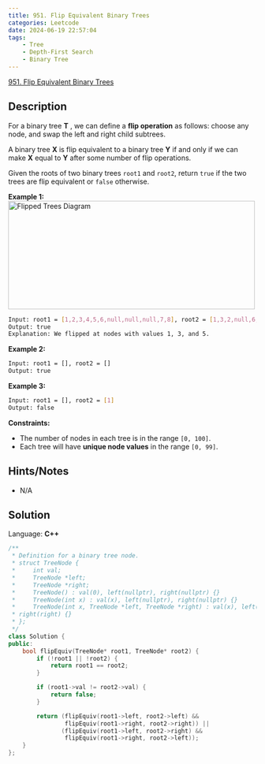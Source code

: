 ```yaml
---
title: 951. Flip Equivalent Binary Trees
categories: Leetcode
date: 2024-06-19 22:57:04
tags:
    - Tree
    - Depth-First Search
    - Binary Tree
---
```


[951. Flip Equivalent Binary Trees](https://leetcode.com/problems/flip-equivalent-binary-trees/description/)

## Description

For a binary tree **T** , we can define a **flip operation**  as follows: choose any node, and swap the left and right child subtrees.

A binary tree **X** is flip equivalent to a binary tree **Y**  if and only if we can make **X**  equal to **Y**  after some number of flip operations.

Given the roots of two binary trees `root1` and `root2`, return `true` if the two trees are flip equivalent or `false` otherwise.

**Example 1:**
<img alt="Flipped Trees Diagram" src="https://assets.leetcode.com/uploads/2018/11/29/tree_ex.png" style="width: 500px; height: 220px;">

```bash
Input: root1 = [1,2,3,4,5,6,null,null,null,7,8], root2 = [1,3,2,null,6,4,5,null,null,null,null,8,7]
Output: true
Explanation: We flipped at nodes with values 1, 3, and 5.
```

**Example 2:**

```bash
Input: root1 = [], root2 = []
Output: true
```

**Example 3:**

```bash
Input: root1 = [], root2 = [1]
Output: false
```

**Constraints:**

- The number of nodes in each tree is in the range `[0, 100]`.
- Each tree will have **unique node values**  in the range `[0, 99]`.

## Hints/Notes

- N/A

## Solution

Language: **C++**

```C++
/**
 * Definition for a binary tree node.
 * struct TreeNode {
 *     int val;
 *     TreeNode *left;
 *     TreeNode *right;
 *     TreeNode() : val(0), left(nullptr), right(nullptr) {}
 *     TreeNode(int x) : val(x), left(nullptr), right(nullptr) {}
 *     TreeNode(int x, TreeNode *left, TreeNode *right) : val(x), left(left),
 * right(right) {}
 * };
 */
class Solution {
public:
    bool flipEquiv(TreeNode* root1, TreeNode* root2) {
        if (!root1 || !root2) {
            return root1 == root2;
        }

        if (root1->val != root2->val) {
            return false;
        }

        return (flipEquiv(root1->left, root2->left) &&
                flipEquiv(root1->right, root2->right)) ||
               (flipEquiv(root1->left, root2->right) &&
                flipEquiv(root1->right, root2->left));
    }
};
```
